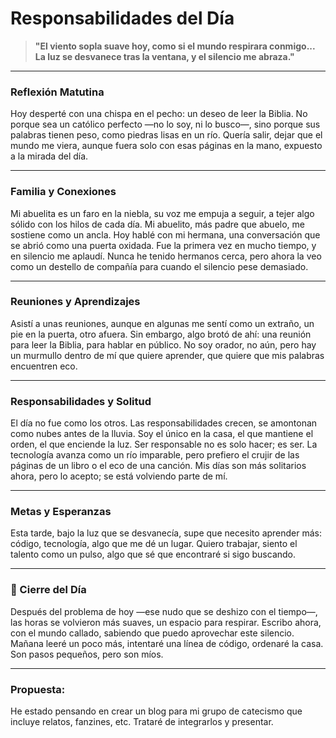 # Responsabilidades del Día

> **"El viento sopla suave hoy, como si el mundo respirara conmigo... La luz se desvanece tras la ventana, y el silencio me abraza."**

---

### Reflexión Matutina

Hoy desperté con una chispa en el pecho: un deseo de leer la Biblia. No porque sea un católico perfecto —no lo soy, ni lo busco—, sino porque sus palabras tienen peso, como piedras lisas en un río. Quería salir, dejar que el mundo me viera, aunque fuera solo con esas páginas en la mano, expuesto a la mirada del día.

---

### Familia y Conexiones
Mi abuelita es un faro en la niebla, su voz me empuja a seguir, a tejer algo sólido con los hilos de cada día. Mi abuelito, más padre que abuelo, me sostiene como un ancla. Hoy hablé con mi hermana, una conversación que se abrió como una puerta oxidada. Fue la primera vez en mucho tiempo, y en silencio me aplaudí. Nunca he tenido hermanos cerca, pero ahora la veo como un destello de compañía para cuando el silencio pese demasiado.

---

### Reuniones y Aprendizajes
Asistí a unas reuniones, aunque en algunas me sentí como un extraño, un pie en la puerta, otro afuera. Sin embargo, algo brotó de ahí: una reunión para leer la Biblia, para hablar en público. No soy orador, no aún, pero hay un murmullo dentro de mí que quiere aprender, que quiere que mis palabras encuentren eco.

---

### Responsabilidades y Solitud
El día no fue como los otros. Las responsabilidades crecen, se amontonan como nubes antes de la lluvia. Soy el único en la casa, el que mantiene el orden, el que enciende la luz. Ser responsable no es solo hacer; es ser. La tecnología avanza como un río imparable, pero prefiero el crujir de las páginas de un libro o el eco de una canción. Mis días son más solitarios ahora, pero lo acepto; se está volviendo parte de mí.

---

### Metas y Esperanzas
Esta tarde, bajo la luz que se desvanecía, supe que necesito aprender más: código, tecnología, algo que me dé un lugar. Quiero trabajar, siento el talento como un pulso, algo que sé que encontraré si sigo buscando.

---

### 🌌 Cierre del Día
Después del problema de hoy —ese nudo que se deshizo con el tiempo—, las horas se volvieron más suaves, un espacio para respirar. Escribo ahora, con el mundo callado, sabiendo que puedo aprovechar este silencio. Mañana leeré un poco más, intentaré una línea de código, ordenaré la casa. Son pasos pequeños, pero son míos.

---
### Propuesta: 
He estado pensando en crear un blog para mi grupo de catecismo que incluye relatos, fanzines, etc. Trataré de integrarlos y presentar. 
